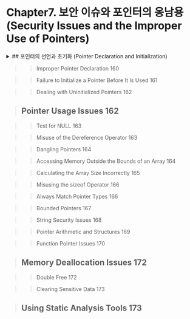 # Chapter7. 보안 이슈와 포인터의 옹남용 (Security Issues and the Improper Use of Pointers)
<details>
<summary>## 포인터의 선언과 초기화 (Pointer Declaration and Initialization)</summary>

## 접은 제목
접은 내용
</details>

>> Improper Pointer Declaration 160  

>> Failure to Initialize a Pointer Before It Is Used 161  

>> Dealing with Uninitialized Pointers 162  

> ## Pointer Usage Issues 162  

>> Test for NULL 163  

>> Misuse of the Dereference Operator 163  

>> Dangling Pointers 164  

>> Accessing Memory Outside the Bounds of an Array 164  

>> Calculating the Array Size Incorrectly 165  

>> Misusing the sizeof Operator 166  

>> Always Match Pointer Types 166  

>> Bounded Pointers 167  

>> String Security Issues 168  

>> Pointer Arithmetic and Structures 169  

>> Function Pointer Issues 170  

> ## Memory Deallocation Issues 172  

>> Double Free 172  

>> Clearing Sensitive Data 173  

> ## Using Static Analysis Tools 173
